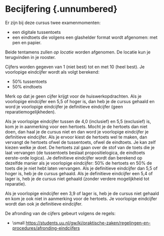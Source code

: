 # Becijfering {.unnumbered}

Er zijn bij deze cursus twee examenmomenten: 

-   een digitale tussentoets 
-   een eindtoets die volgens een glashelder format wordt afgenomen: met pen en
    papier.

Beide tentamens zullen *op locatie* worden afgenomen. 
De locatie kun je terugvinden in je rooster.

Cijfers worden gegeven van 1 (niet best) tot en met 10 (heel best). 
Je voorlopige eindcijfer wordt als volgt berekend:

-   50% tussentoets
-   50% eindtoets

Merk op dat je geen cijfer krijgt voor de huiswerkopdrachten. 
Als je voorlopige eindcijfer een 5,5 of hoger is, dan heb je de cursus gehaald
en word je voorlopige eindcijfer je definitieve eindcijfer (geen
reparatiemogelijkheden).

Als je voorlopige eindcijfer tussen de 4,0 (inclusief) en 5,5
(exclusief) is, kom je in aanmerking voor een hertoets. 
Mocht je de hertoets dan niet doen, dan haal je de cursus niet en dan word je
voorlopige eindcijfer je definitieve eindcijfer.
Als je ervoor kiest de hertoets wel te maken, dan vervangt de hertoets ofwel de
tussentoets, ofwel de eindtoets.
Je kan zelf kiezen welke je doet. 
De hertoets zal gaan over de stof van de toets die je laat vervangen (de
tussentoets beslaat propositielogica, de eindtoets eerste-orde logica).
Je definitieve eindcijfer wordt dan berekend op dezelfde manier als je
voorlopige eindcijfer: 50% de hertoets en 50% de toets die je niet hebt
laten vervangen. 
Als je definitieve eindcijfer dan 5,5 of hoger is, heb je de cursus gehaald. 
Als je definitieve eindcijfer een 5,4 of lager is, heb je de cursus niet gehaald
(zonder verdere mogelijkheid tot reparatie).

Als je voorlopige eindcijfer een 3,9 of lager is, heb je de cursus niet gehaald
en kom je ook niet in aanmerking voor de hertoets.
Je voorlopige eindcijfer wordt dan ook je definitieve eindcijfer.

De afronding van de cijfers gebeurt volgens de regels: 


- \small <https://students.uu.nl/gw/ki/praktische-zaken/regelingen-en-procedures/afronding-eindcijfers>

